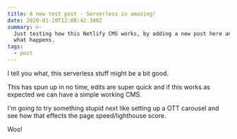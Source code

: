 ```yaml
---
title: A new test post - Serverless is amazing!
date: 2020-01-10T12:08:42.340Z
summary: >-
  Just testing how this Netlify CMS works, by adding a new post here and seeing
  what happens.
tags:
  - post
---
```

I tell you what, this serverless stuff might be a bit good.

This has spun up in no time, edits are super quick and if this works as expected we can have a simple working CMS.

I'm going to try something stupid next like setting up a OTT carousel and see how that effects the page speed/lighthouse score.

Woo!
